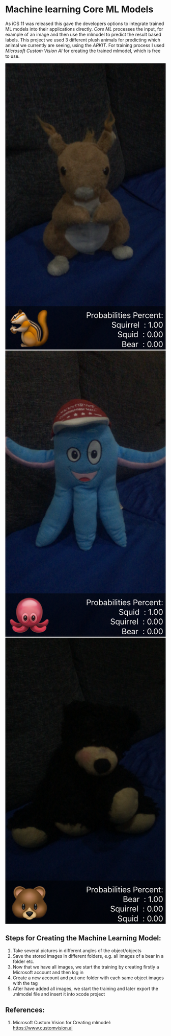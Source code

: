 # Machine learning Core ML Models

As iOS 11 was released this gave the developers options to integrate trained ML models into their applications directly. *Core ML* processes the input, for example of an image and then use the mlmodel to predict the result based labels.
This project we used 3 different plush animals for predicting which animal we currently are seeing, using the *ARKIT*. For training process I used *Microsoft Custom Vision AI* for creating the trained mlmodel, which is free to use. 

![alt text](screenshots/squirrel.png "Recognizing a squirrel")
![alt text](screenshots/squid.png "Recognizing a squid")
![alt text](screenshots/bear.png "Recognizing a bear")

## Steps for Creating the Machine Learning Model:
1. Take several pictures in different angles of the object/objects
2. Save the stored images in different folders, e.g. all images of a bear in a folder etc.
3. Now that we have all images, we start the training by creating firstly a Microsoft account and then log in
4. Create a new account and put one folder with each same object images with the tag
5. After have added all images, we start the training and later export the .mlmodel file and insert it into xcode project

## References:

1. Microsoft Custom Vision for Creating mlmodel:
https://www.customvision.ai


